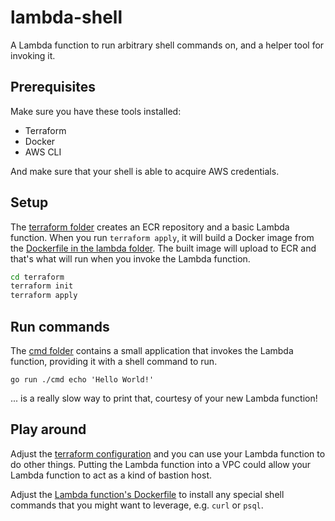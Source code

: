 # lambda-shell

A Lambda function to run arbitrary shell commands on, and a helper tool for invoking it.

## Prerequisites

Make sure you have these tools installed:

- Terraform
- Docker
- AWS CLI

And make sure that your shell is able to acquire AWS credentials.

## Setup

The [terraform folder](./terraform/) creates an ECR repository and a basic Lambda function. When you run `terraform apply`, it will build a Docker image from the [Dockerfile in the lambda folder](./lambda/Dockerfile). The built image will upload to ECR and that's what will run when you invoke the Lambda function.

```sh
cd terraform
terraform init
terraform apply
```

## Run commands

The [cmd folder](./cmd/) contains a small application that invokes the Lambda function, providing it with a shell command to run.

```
go run ./cmd echo 'Hello World!'
```

... is a really slow way to print that, courtesy of your new Lambda function!

## Play around

Adjust the [terraform configuration](./terraform/main.tf) and you can use your Lambda function to do other things. Putting the Lambda function into a VPC could allow your Lambda function to act as a kind of bastion host.

Adjust the [Lambda function's Dockerfile](./lambda/Dockerfile) to install any special shell commands that you might want to leverage, e.g. `curl` or `psql`.
